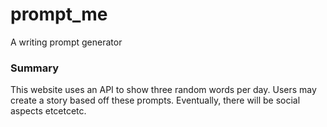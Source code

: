 # prompt_me
A writing prompt generator

### Summary
This website uses an API to show three random words per day.  Users may create a story based off these prompts.  Eventually, there will be social aspects etcetcetc.
